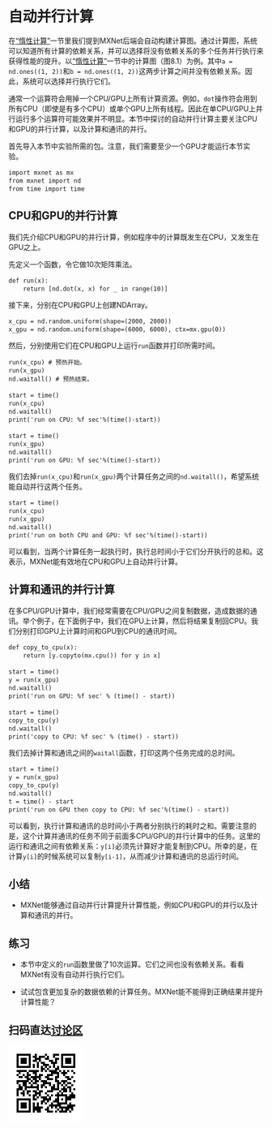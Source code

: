 # 自动并行计算

在[“惰性计算”](./lazy-evaluation.md)一节里我们提到MXNet后端会自动构建计算图。通过计算图，系统可以知道所有计算的依赖关系，并可以选择将没有依赖关系的多个任务并行执行来获得性能的提升。以[“惰性计算”](./lazy-evaluation.md)一节中的计算图（图8.1）为例。其中`a = nd.ones((1, 2))`和`b = nd.ones((1, 2))`这两步计算之间并没有依赖关系。因此，系统可以选择并行执行它们。

通常一个运算符会用掉一个CPU/GPU上所有计算资源。例如，`dot`操作符会用到所有CPU（即使是有多个CPU）或单个GPU上所有线程。因此在单CPU/GPU上并行运行多个运算符可能效果并不明显。本节中探讨的自动并行计算主要关注CPU和GPU的并行计算，以及计算和通讯的并行。

首先导入本节中实验所需的包。注意，我们需要至少一个GPU才能运行本节实验。

```{.python .input}
import mxnet as mx
from mxnet import nd
from time import time
```

## CPU和GPU的并行计算

我们先介绍CPU和GPU的并行计算，例如程序中的计算既发生在CPU，又发生在GPU之上。

先定义一个函数，令它做10次矩阵乘法。

```{.python .input}
def run(x):
    return [nd.dot(x, x) for _ in range(10)]
```

接下来，分别在CPU和GPU上创建NDArray。

```{.python .input}
x_cpu = nd.random.uniform(shape=(2000, 2000))
x_gpu = nd.random.uniform(shape=(6000, 6000), ctx=mx.gpu(0))
```

然后，分别使用它们在CPU和GPU上运行`run`函数并打印所需时间。

```{.python .input}
run(x_cpu) # 预热开始。
run(x_gpu)
nd.waitall() # 预热结束。

start = time()
run(x_cpu)
nd.waitall()
print('run on CPU: %f sec'%(time()-start))

start = time()
run(x_gpu)
nd.waitall()
print('run on GPU: %f sec'%(time()-start))
```

我们去掉`run(x_cpu)`和`run(x_gpu)`两个计算任务之间的`nd.waitall()`，希望系统能自动并行这两个任务。

```{.python .input}
start = time()
run(x_cpu)
run(x_gpu)
nd.waitall()
print('run on both CPU and GPU: %f sec'%(time()-start))
```

可以看到，当两个计算任务一起执行时，执行总时间小于它们分开执行的总和。这表示，MXNet能有效地在CPU和GPU上自动并行计算。

## 计算和通讯的并行计算

在多CPU/GPU计算中，我们经常需要在CPU/GPU之间复制数据，造成数据的通讯。举个例子，在下面例子中，我们在GPU上计算，然后将结果复制回CPU。我们分别打印GPU上计算时间和GPU到CPU的通讯时间。

```{.python .input}
def copy_to_cpu(x):
    return [y.copyto(mx.cpu()) for y in x]

start = time()
y = run(x_gpu)
nd.waitall()
print('run on GPU: %f sec' % (time() - start))

start = time()
copy_to_cpu(y)
nd.waitall()
print('copy to CPU: %f sec' % (time() - start))
```

我们去掉计算和通讯之间的`waitall`函数，打印这两个任务完成的总时间。

```{.python .input}
start = time()
y = run(x_gpu)
copy_to_cpu(y)
nd.waitall()
t = time() - start
print('run on GPU then copy to CPU: %f sec'%(time() - start))
```

可以看到，执行计算和通讯的总时间小于两者分别执行的耗时之和。需要注意的是，这个计算并通讯的任务不同于前面多CPU/GPU的并行计算中的任务。这里的运行和通讯之间有依赖关系：`y[i]`必须先计算好才能复制到CPU。所幸的是，在计算`y[i]`的时候系统可以复制`y[i-1]`，从而减少计算和通讯的总运行时间。

## 小结

* MXNet能够通过自动并行计算提升计算性能，例如CPU和GPU的并行以及计算和通讯的并行。


## 练习

* 本节中定义的`run`函数里做了10次运算。它们之间也没有依赖关系。看看MXNet有没有自动并行执行它们。

* 试试包含更加复杂的数据依赖的计算任务。MXNet能不能得到正确结果并提升计算性能？


## 扫码直达[讨论区](https://discuss.gluon.ai/t/topic/1883)

![](../img/qr_auto-parallelism.svg)
